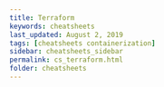 ```yaml
---
title: Terraform
keywords: cheatsheets
last_updated: August 2, 2019
tags: [cheatsheets containerization]
sidebar: cheatsheets_sidebar
permalink: cs_terraform.html
folder: cheatsheets
---
```

